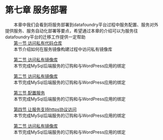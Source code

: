 # 第七章 服务部署
　　本章中我们会看到将服务部署到datafoundry平台过程中服务配置、服务对外提供服务、服务自动化部署等要点，希望通过本章的介绍可以为服务往datafoundry平台的迁移工作提供一定帮助   
 　　[第一节 访问私有代码仓库](service_deployment/access_private_code_repos.md)  
　　本节介绍如何在服务镜像构建过程中访问私有镜像库 
    
　　[第二节 访问私有镜像库](service_deployment/access_private_image_registry.md)   
　　本节完成MySql后端服务的订购和与WordPress应用的绑定  
    
　　[第二节 访问私有镜像库](service_deployment/access_private_image_registry.md)   
　　本节完成MySql后端服务的订购和与WordPress应用的绑定   

　　[第三节 配置服务](service_deployment/config_service.md)   
　　本节完成MySql后端服务的订购和与WordPress应用的绑定 
    
　　[第四节 让服务支持https协议访问](service_deployment/router_configuration.md)   
　　本节完成MySql后端服务的订购和与WordPress应用的绑定   
    
　　[第二节 访问私有镜像库](service_deployment/access_private_image_registry.md)   
　　本节完成MySql后端服务的订购和与WordPress应用的绑定   
